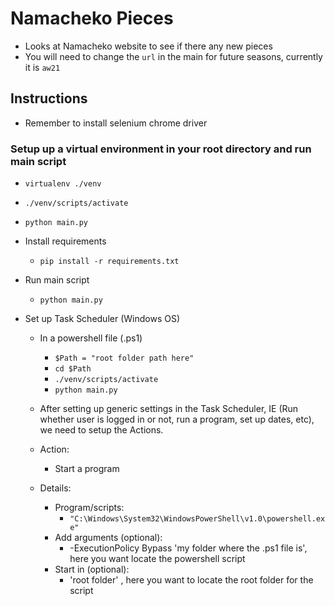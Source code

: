 # Namacheko Pieces

- Looks at Namacheko website to see if there any new pieces
- You will need to change the `url` in the main for future seasons, currently it is `aw21`

## Instructions

- Remember to install selenium chrome driver

### Setup up a virtual environment in your root directory and run main script

  - `virtualenv ./venv`
  - `./venv/scripts/activate`
  - `python main.py`

- Install requirements

  - `pip install -r requirements.txt`

- Run main script
  - `python main.py`


- Set up Task Scheduler (Windows OS)
  - In a powershell file (.ps1)
    - `$Path = "root folder path here"`
    - `cd $Path`
    - `./venv/scripts/activate`
    - `python main.py`

  - After setting up generic settings in the Task Scheduler, IE (Run whether user is logged in or not, run a program, set up dates, etc), we need to setup the Actions.
  - Action: 
    - Start a program
  - Details:
      - Program/scripts: 
        - `"C:\Windows\System32\WindowsPowerShell\v1.0\powershell.exe"`
      - Add arguments (optional):  
        - -ExecutionPolicy Bypass 'my folder where the .ps1 file is', here you want locate the powershell script
      - Start in (optional): 
        - 'root folder' , here you want to locate the root folder for the script
